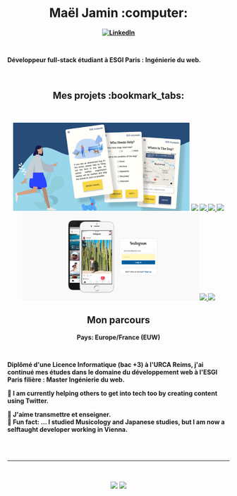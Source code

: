 <p>
  <h1 align="center"><b>Maël Jamin :computer:</h1>
</p>
<p align="center">
  <a href='https://www.linkedin.com/in/mael-jamin-01539720a'>
    <img src='https://img.shields.io/static/v1?label=&message=LinkedIn&color=blue&style=for-the-badge&logo=linkedin' alt="LinkedIn"></img>
  </a>
</p>

<br />

<p>Développeur full-stack étudiant à ESGI Paris : Ingénierie du web.</p>
<br />


<h2 align="center">Mes projets :bookmark_tabs:</h2>
<br />

<p align="center">
  <img width="400" src="https://github.com/YuriDevAT/sos-animals/blob/main/public/thumbnail-sos.png" />
  <img width="400" src="https://github.com/YuriDevAT/smart-shopping-list/blob/main/public/Thumbnail.png" />
 <a href="https://github.com/YuriDevAT/sos-animals">
  <img align="" src="https://github-readme-stats.vercel.app/api/pin/?username=YuriDevAT&repo=sos-animals&theme=tokyonight" />
</a>
  <a href="https://github.com/YuriDevAT/smart-shopping-list">
  <img align="" src="https://github-readme-stats.vercel.app/api/pin/?username=YuriDevAT&repo=smart-shopping-list&theme=tokyonight" />
</a>
  <img width="400" src="https://github.com/YuriDevAT/nikki-my-diary/blob/main/public/thumbnail-nikki.png" />
  <img width="400" src="https://github.com/YuriDevAT/instagram-clone/blob/main/thumbnail-instagram.png" />
  <a href="https://github.com/YuriDevAT/nikki-my-diary">
  <img align="" src="https://github-readme-stats.vercel.app/api/pin/?username=YuriDevAT&repo=nikki-my-diary&theme=tokyonight" />
</a>
<a href="https://github.com/YuriDevAT/instagram-clone">
  <img align="" src="https://github-readme-stats.vercel.app/api/pin/?username=YuriDevAT&repo=instagram-clone&theme=tokyonight" />
</a>
</p>

<h2 align="center">Mon parcours</h2>
<p align="center">
Pays: Europe/France (EUW)
</p>
<br />
<p>Diplômé d'une Licence Informatique (bac +3) à l'URCA Reims, j'ai continué mes études dans le domaine du développement web à l'ESGI Paris filière : Master Ingénierie du web.</p>

:muscle: I am currently helping others to get into tech too by creating content using Twitter.<br />
<!--:eyes: I’m currently learning ... TypeScript <br />
:raising_hand: I’m looking to collaborate with ... someone who is interested in art / music or helping people /environment <br />
:dizzy_face: I’m looking for help with ... TypeScript<br />-->
💬 J'aime transmettre et enseigner.<br />
:ghost: Fun fact: ... I studied Musicology and Japanese studies, but I am now a selftaught developer working in Vienna. <br />

<br />
<br />

---

<br />

<p align="center">
  <a>
    <img align="center" src="https://github-readme-stats.vercel.app/api/top-langs/?username=MaelStorm176&langs_count=5&theme=merko&custom_title=Langages%20utilisés" />
  </a>
  <a>
    <img align="center" src="https://github-readme-stats.vercel.app/api?username=MaelStorm176&show_icons=true&theme=merko&custom_title=Mes%20stats" />
  </a>
</p>

